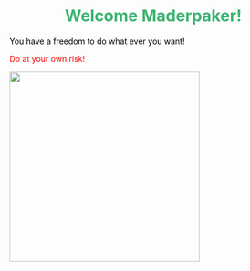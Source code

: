 
<html>
<head>
<title>Page Title</title>
</head>
<body>

<h1 style="color:MediumSeaGreen;"><center>
Welcome Maderpaker! </center></h1>
<p style="color:black;">You have a freedom to do what ever you want!</p>
<p style="color:Red;">Do at your own risk!</p>
<img src="https://www.telegraph.co.uk/content/dam/news/2016/09/01/winter-is-coming-meme_1_trans_NvBQzQNjv4BqpJliwavx4coWFCaEkEsb3kvxIt-lGGWCWqwLa_RXJU8.jpg?¨ width="500" height="333">


</body>
</html>



